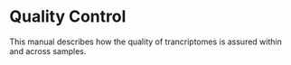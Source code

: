 # Quality Control

This manual describes how the quality of trancriptomes is assured within and across samples.
